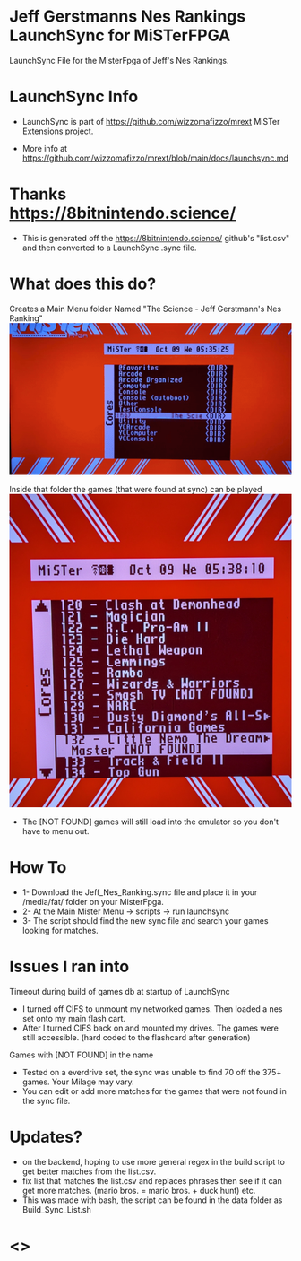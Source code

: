 # Jeff Gerstmanns Nes Rankings LaunchSync for MiSTerFPGA
LaunchSync File for the MisterFpga of Jeff's Nes Rankings.

# LaunchSync Info
* LaunchSync is part of https://github.com/wizzomafizzo/mrext MiSTer Extensions project.

* More info at https://github.com/wizzomafizzo/mrext/blob/main/docs/launchsync.md
  
# Thanks https://8bitnintendo.science/
* This is generated off the https://8bitnintendo.science/ github's "list.csv" and then converted to a LaunchSync .sync file.

# What does this do?
Creates a Main Menu folder Named "The Science - Jeff Gerstmann's Nes Ranking"
![alt text](https://github.com/chippon/Jeff-Gerstmanns-Nes-Rankings-LaunchSync/blob/df484dab997dd21d8122dfbd84b08a745ddeed51/data/Main_Menu_Science.gif)

 
Inside that folder the games (that were found at sync) can be played
![alt text](https://github.com/chippon/Jeff-Gerstmanns-Nes-Rankings-LaunchSync/raw/main/data/Game_List.png?raw=true)

* The [NOT FOUND] games will still load into the emulator so you don't have to menu out.
  
# How To
* 1- Download the Jeff_Nes_Ranking.sync file and place it in your /media/fat/ folder on your MisterFpga.
* 2- At the Main Mister Menu -> scripts -> run launchsync
* 3- The script should find the new sync file and search your games looking for matches.

# Issues I ran into
Timeout during build of games db at startup of LaunchSync
* I turned off CIFS to unmount my networked games. Then loaded a nes set onto my main flash cart.
* After I turned CIFS back on and mounted my drives. The games were still accessible. (hard coded to the flashcard after generation)
   
Games with [NOT FOUND] in the name
* Tested on a everdrive set, the sync was unable to find 70 off the 375+ games. Your Milage may vary.
* You can edit or add more matches for the games that were not found in the sync file.




# Updates?
* on the backend, hoping to use more general regex in the build script to get better matches from the list.csv.
* fix list that matches the list.csv and replaces phrases then see if it can get more matches. (mario bros. = mario bros. + duck hunt) etc.
* This was made with bash, the script can be found in the data folder as Build_Sync_List.sh

# <>
  
